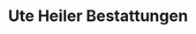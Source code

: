 ---
title: "Ute Heiler Bestattungen"
url: /bielefeld/ute-heiler-bestattungen/
shop: Bestattungen
---